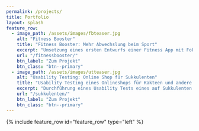 ```yaml
---
permalink: /projects/
title: Portfolio
layout: splash
feature_row:
  - image_path: /assets/images/fbteaser.jpg
    alt: "Fitness Booster"
    title: "Fitness Booster: Mehr Abwechslung beim Sport"
    excerpt: "Umsetzung eines ersten Entwurfs einer Fitness App mit Fokus auf ein flexibles und vielseitiges Sportangebot, das von Trainer:innen mit verschiedenen Trainingsschwerpunkten als Video-on-Demand und als Livestreaming bereitgestellt wird."
    url: "/fitnessbooster/"
    btn_label: "Zum Projekt"
    btn_class: "btn--primary"
  - image_path: /assets/images/utteaser.jpg
    alt: "Usability Testing: Online Shop für Sukkulenten"
    title: "Usability Testing eines Onlineshops für Kakteen und andere Sukkulenten"
    excerpt: "Durchführung eines Usability Tests eines auf Sukkulenten spezialisierten Webshops einer in Deutschland ansässigen Gärtnerei mit dem Ziel die Interkation zwischen User und Webseite bei der Auswahl und der Suche von Pflanzen zu analysieren."
    url: "/sukkulenten/"
    btn_label: "Zum Projekt"
    btn_class: "btn--primary"
---
```


<div> <p> </p> </div>

{% include feature_row id="feature_row" type="left" %}
